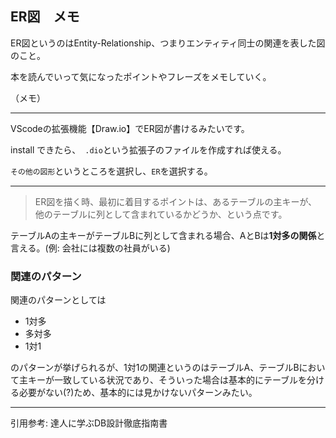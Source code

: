 ## ER図　メモ

ER図というのはEntity-Relationship、つまりエンティティ同士の関連を表した図のこと。

本を読んでいって気になったポイントやフレーズをメモしていく。

（メモ）

---

VScodeの拡張機能【Draw.io】でER図が書けるみたいです。

install できたら、　`.dio`という拡張子のファイルを作成すれば使える。

`その他の図形`というところを選択し、`ER`を選択する。

---

> ER図を描く時、最初に着目するポイントは、あるテーブルの主キーが、他のテーブルに列として含まれているかどうか、という点です。

テーブルAの主キーがテーブルBに列として含まれる場合、AとBは**1対多の関係**と言える。(例: 会社には複数の社員がいる)

### 関連のパターン

関連のパターンとしては

- 1対多
- 多対多
- 1対1

のパターンが挙げられるが、1対1の関連というのはテーブルA、テーブルBにおいて主キーが一致している状況であり、そういった場合は基本的にテーブルを分ける必要がない(?)ため、基本的には見かけないパターンみたい。




---

引用参考: 達人に学ぶDB設計徹底指南書
